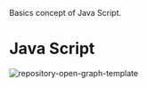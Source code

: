 Basics concept of Java Script.
# Java Script
![repository-open-graph-template](https://user-images.githubusercontent.com/131390741/235407071-f36fa5b3-2602-4cb9-9da1-7b77f6a6ca15.png)
